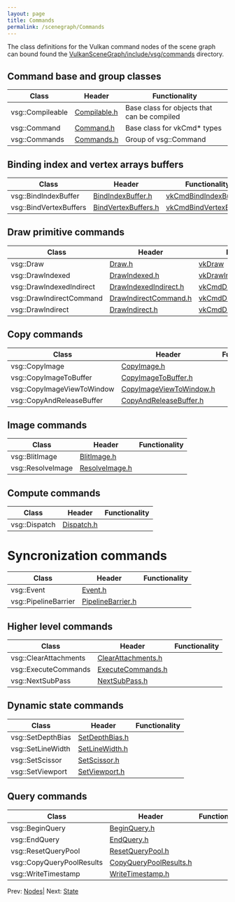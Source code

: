 ```yaml
---
layout: page
title: Commands
permalink: /scenegraph/Commands
---
```


The class definitions for the Vulkan command nodes of the scene graph can bound found the [VulkanSceneGraph/include/vsg/commands](https://github.com/vsg-dev/VulkanSceneGraph/blob/master/include/vsg/commands/) directory.

## Command base and group classes

| Class | Header | Functionality |
| --- | --- | --- |
| vsg::Compileable | [Compilable.h](https://github.com/vsg-dev/VulkanSceneGraph/blob/master/include/vsg/nodes/Compilable.h) | Base class for objects that can be compiled |
| vsg::Command | [Command.h](https://github.com/vsg-dev/VulkanSceneGraph/blob/master/include/vsg/commands/Command.h) | Base class for vkCmd* types|
| vsg::Commands | [Commands.h](https://github.com/vsg-dev/VulkanSceneGraph/blob/master/include/vsg/commands/Commands.h) | Group of vsg::Command |

## Binding index and vertex arrays buffers

| Class | Header | Functionality |
| --- | --- | --- |
| vsg::BindIndexBuffer | [BindIndexBuffer.h](https://github.com/vsg-dev/VulkanSceneGraph/blob/master/include/vsg/commands/BindIndexBuffer.h) | [vkCmdBindIndexBuffer](https://registry.khronos.org/vulkan/specs/1.3-extensions/man/html/vkCmdBindIndexBuffer.html) |
| vsg::BindVertexBuffers | [BindVertexBuffers.h](https://github.com/vsg-dev/VulkanSceneGraph/blob/master/include/vsg/commands/BindVertexBuffers.h) | [vkCmdBindVertexBuffers](https://registry.khronos.org/vulkan/specs/1.3-extensions/man/html/vkCmdBindVertexBuffers.html) |

## Draw primitive commands

| Class | Header | Functionality |
| --- | --- | --- |
| vsg::Draw | [Draw.h](https://github.com/vsg-dev/VulkanSceneGraph/blob/master/include/vsg/commands/Draw.h) | [vkDraw](https://registry.khronos.org/vulkan/specs/1.3-extensions/man/html/vkCmdDraw.html) |
| vsg::DrawIndexed | [DrawIndexed.h](https://github.com/vsg-dev/VulkanSceneGraph/blob/master/include/vsg/commands/DrawIndexed.h) | [vkDrawIndexed](https://registry.khronos.org/vulkan/specs/1.3-extensions/man/html/vkCmdDrawIndexed.html) |
| vsg::DrawIndexedIndirect | [DrawIndexedIndirect.h](https://github.com/vsg-dev/VulkanSceneGraph/blob/master/include/vsg/commands/DrawIndexedIndirect.h) | [vkCmdDrawIndexedIndirect](https://registry.khronos.org/vulkan/specs/1.3-extensions/man/html/vkCmdDrawIndexedIndirect.html) |
| vsg::DrawIndirectCommand | [DrawIndirectCommand.h](https://github.com/vsg-dev/VulkanSceneGraph/blob/master/include/vsg/commands/DrawIndirectCommand.h) | [vkCmdDrawIndirectCommand](https://registry.khronos.org/vulkan/specs/1.3-extensions/man/html/VkDrawIndexedIndirectCommand.html) |
| vsg::DrawIndirect | [DrawIndirect.h](https://github.com/vsg-dev/VulkanSceneGraph/blob/master/include/vsg/commands/DrawIndirect.h) | [vkCmdDrawIndirect](https://registry.khronos.org/vulkan/specs/1.3-extensions/man/html/vkCmdDrawIndirect.html) |

## Copy commands

| Class | Header | Functionality |
| --- | --- | --- |
| vsg::CopyImage | [CopyImage.h](https://github.com/vsg-dev/VulkanSceneGraph/blob/master/include/vsg/commands/CopyImage.h) | |
| vsg::CopyImageToBuffer | [CopyImageToBuffer.h](https://github.com/vsg-dev/VulkanSceneGraph/blob/master/include/vsg/commands/CopyImageToBuffer.h) | |
| vsg::CopyImageViewToWindow | [CopyImageViewToWindow.h](https://github.com/vsg-dev/VulkanSceneGraph/blob/master/include/vsg/commands/CopyImageViewToWindow.h) | |
| vsg::CopyAndReleaseBuffer | [CopyAndReleaseBuffer.h](https://github.com/vsg-dev/VulkanSceneGraph/blob/master/include/vsg/commands/CopyAndReleaseBuffer.h) | |

## Image commands

| Class | Header | Functionality |
| --- | --- | --- |
| vsg::BlitImage | [BlitImage.h](https://github.com/vsg-dev/VulkanSceneGraph/blob/master/include/vsg/commands/BlitImage.h) | |
| vsg::ResolveImage | [ResolveImage.h](https://github.com/vsg-dev/VulkanSceneGraph/blob/master/include/vsg/commands/ResolveImage.h) | |

## Compute commands

| Class | Header | Functionality |
| --- | --- | --- |
| vsg::Dispatch | [Dispatch.h](https://github.com/vsg-dev/VulkanSceneGraph/blob/master/include/vsg/commands/Dispatch.h) | |

# Syncronization commands

| Class | Header | Functionality |
| --- | --- | --- |
| vsg::Event | [Event.h](https://github.com/vsg-dev/VulkanSceneGraph/blob/master/include/vsg/commands/Event.h) | |
| vsg::PipelineBarrier | [PipelineBarrier.h](https://github.com/vsg-dev/VulkanSceneGraph/blob/master/include/vsg/commands/PipelineBarrier.h) | |

## Higher level commands

| Class | Header | Functionality |
| --- | --- | --- |
| vsg::ClearAttachments | [ClearAttachments.h](https://github.com/vsg-dev/VulkanSceneGraph/blob/master/include/vsg/commands/ClearAttachments.h) | |
| vsg::ExecuteCommands | [ExecuteCommands.h](https://github.com/vsg-dev/VulkanSceneGraph/blob/master/include/vsg/commands/ExecuteCommands.h) | |
| vsg::NextSubPass | [NextSubPass.h](https://github.com/vsg-dev/VulkanSceneGraph/blob/master/include/vsg/commands/NextSubPass.h) | |

## Dynamic state commands

| Class | Header | Functionality |
| --- | --- | --- |
| vsg::SetDepthBias | [SetDepthBias.h](https://github.com/vsg-dev/VulkanSceneGraph/blob/master/include/vsg/commands/SetDepthBias.h) | |
| vsg::SetLineWidth | [SetLineWidth.h](https://github.com/vsg-dev/VulkanSceneGraph/blob/master/include/vsg/commands/SetLineWidth.h) | |
| vsg::SetScissor | [SetScissor.h](https://github.com/vsg-dev/VulkanSceneGraph/blob/master/include/vsg/commands/SetScissor.h) | |
| vsg::SetViewport | [SetViewport.h](https://github.com/vsg-dev/VulkanSceneGraph/blob/master/include/vsg/commands/SetViewport.h) | |

## Query commands

| Class | Header | Functionality |
| --- | --- | --- |
| vsg::BeginQuery | [BeginQuery.h](https://github.com/vsg-dev/VulkanSceneGraph/blob/master/include/vsg/commands/BeginQuery.h) | |
| vsg::EndQuery | [EndQuery.h](https://github.com/vsg-dev/VulkanSceneGraph/blob/master/include/vsg/commands/EndQuery.h) | |
| vsg::ResetQueryPool | [ResetQueryPool.h](https://github.com/vsg-dev/VulkanSceneGraph/blob/master/include/vsg/commands/ResetQueryPool.h) | |
| vsg::CopyQueryPoolResults | [CopyQueryPoolResults.h](https://github.com/vsg-dev/VulkanSceneGraph/blob/master/include/vsg/commands/CopyQueryPoolResults.h) | |
| vsg::WriteTimestamp | [WriteTimestamp.h](https://github.com/vsg-dev/VulkanSceneGraph/blob/master/include/vsg/commands/WriteTimestamp.h) | |

Prev: [Nodes](Nodes.md)| Next: [State](State.md)

